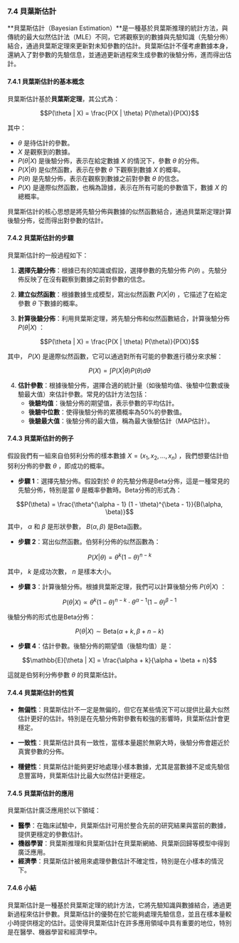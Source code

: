 ### 7.4 貝葉斯估計

**貝葉斯估計（Bayesian Estimation）**是一種基於貝葉斯推理的統計方法，與傳統的最大似然估計法（MLE）不同，它將觀察到的數據與先驗知識（先驗分佈）結合，通過貝葉斯定理來更新對未知參數的估計。貝葉斯估計不僅考慮數據本身，還納入了對參數的先驗信息，並通過更新過程來生成參數的後驗分佈，進而得出估計。

#### 7.4.1 貝葉斯估計的基本概念

貝葉斯估計基於**貝葉斯定理**，其公式為：


```math
P(\theta | X) = \frac{P(X | \theta) P(\theta)}{P(X)}
```


其中：
-  $`\theta`$  是待估計的參數。
-  $`X`$  是觀察到的數據。
-  $`P(\theta | X)`$  是後驗分佈，表示在給定數據  $`X`$  的情況下，參數  $`\theta`$  的分佈。
-  $`P(X | \theta)`$  是似然函數，表示在參數  $`\theta`$  下觀察到數據  $`X`$  的概率。
-  $`P(\theta)`$  是先驗分佈，表示在觀察到數據之前對參數  $`\theta`$  的信念。
-  $`P(X)`$  是邊際似然函數，也稱為證據，表示在所有可能的參數值下，數據  $`X`$  的總概率。

貝葉斯估計的核心思想是將先驗分佈與數據的似然函數結合，通過貝葉斯定理計算後驗分佈，從而得出對參數的估計。

#### 7.4.2 貝葉斯估計的步驟

貝葉斯估計的一般過程如下：

1. **選擇先驗分佈**：根據已有的知識或假設，選擇參數的先驗分佈  $`P(\theta)`$ 。先驗分佈反映了在沒有觀察到數據之前對參數的信念。
   
2. **建立似然函數**：根據數據生成模型，寫出似然函數  $`P(X | \theta)`$ ，它描述了在給定參數  $`\theta`$  下數據的概率。

3. **計算後驗分佈**：利用貝葉斯定理，將先驗分佈和似然函數結合，計算後驗分佈  $`P(\theta | X)`$ ：

   
```math
P(\theta | X) = \frac{P(X | \theta) P(\theta)}{P(X)}
```


   其中， $`P(X)`$  是邊際似然函數，它可以通過對所有可能的參數進行積分來求解：

   
```math
P(X) = \int P(X | \theta) P(\theta) d\theta
```


4. **估計參數**：根據後驗分佈，選擇合適的統計量（如後驗均值、後驗中位數或後驗最大值）來估計參數。常見的估計方法包括：
   - **後驗均值**：後驗分佈的期望值，表示參數的平均估計。
   - **後驗中位數**：使得後驗分佈的累積概率為50%的參數值。
   - **後驗最大值**：後驗分佈的最大值，稱為最大後驗估計（MAP估計）。

#### 7.4.3 貝葉斯估計的例子

假設我們有一組來自伯努利分佈的樣本數據  $`X = (x_1, x_2, ..., x_n)`$ ，我們想要估計伯努利分佈的參數  $`\theta`$ ，即成功的概率。

- **步驟 1**：選擇先驗分佈。假設對於  $`\theta`$  的先驗分佈是Beta分佈，這是一種常見的先驗分佈，特別是當  $`\theta`$  是概率參數時。Beta分佈的形式為：

  
```math
P(\theta) = \frac{\theta^{\alpha - 1} (1 - \theta)^{\beta - 1}}{B(\alpha, \beta)}
```


  其中， $`\alpha`$  和  $`\beta`$  是形狀參數， $`B(\alpha, \beta)`$  是Beta函數。

- **步驟 2**：寫出似然函數。伯努利分佈的似然函數為：

  
```math
P(X | \theta) = \theta^k (1 - \theta)^{n-k}
```


  其中， $`k`$  是成功次數， $`n`$  是樣本大小。

- **步驟 3**：計算後驗分佈。根據貝葉斯定理，我們可以計算後驗分佈  $`P(\theta | X)`$ ：

  
```math
P(\theta | X) \propto \theta^k (1 - \theta)^{n-k} \cdot \theta^{\alpha - 1} (1 - \theta)^{\beta - 1}
```


  後驗分佈的形式也是Beta分佈：

  
```math
P(\theta | X) \sim \text{Beta}(\alpha + k, \beta + n - k)
```


- **步驟 4**：估計參數。後驗分佈的期望值（後驗均值）是：

  
```math
\mathbb{E}[\theta | X] = \frac{\alpha + k}{\alpha + \beta + n}
```


  這就是伯努利分佈參數  $`\theta`$  的貝葉斯估計。

#### 7.4.4 貝葉斯估計的性質

- **無偏性**：貝葉斯估計不一定是無偏的，但它在某些情況下可以提供比最大似然估計更好的估計。特別是在先驗分佈對參數有較強的影響時，貝葉斯估計會更穩定。
  
- **一致性**：貝葉斯估計具有一致性，當樣本量趨於無窮大時，後驗分佈會趨近於真實參數的分佈。

- **穩健性**：貝葉斯估計能夠更好地處理小樣本數據，尤其是當數據不足或先驗信息豐富時，貝葉斯估計比最大似然估計更穩定。

#### 7.4.5 貝葉斯估計的應用

貝葉斯估計廣泛應用於以下領域：

- **醫學**：在臨床試驗中，貝葉斯估計可用於整合先前的研究結果與當前的數據，提供更穩定的參數估計。
- **機器學習**：貝葉斯推理和貝葉斯估計在貝葉斯網絡、貝葉斯回歸等模型中得到廣泛應用。
- **經濟學**：貝葉斯估計被用來處理參數估計不確定性，特別是在小樣本的情況下。

#### 7.4.6 小結

貝葉斯估計是一種基於貝葉斯定理的統計方法，它將先驗知識與數據結合，通過更新過程來估計參數。貝葉斯估計的優勢在於它能夠處理先驗信息，並且在樣本量較小時提供穩定的估計。這使得貝葉斯估計在許多應用領域中具有重要的地位，特別是在醫學、機器學習和經濟學中。